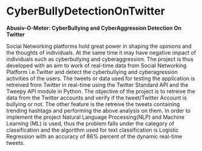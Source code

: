 # CyberBullyDetectionOnTwitter

**Abusiv-O-Meter: CyberBullying and CyberAggression Detection On Twitter**

Social Networking platforms hold great power in shaping the opinions and the thoughts of individuals. 
At the same time it may have negative impact of individuals such as cyberbullying and cyberaggression. 
The project is thus developed with an aim to work of real-time data from Social Networking Platform i.e.Twitter and detect the cyberbullying and cyberagression activities of the users. 
The tweets or data used for testing the application is retreived from Twitter in real-time using the Twitter Standard API and the Tweepy API module in Python. The objective of the project is to retreive the data from the Twitter accounts and verify if the tweet/Twitter Account is bullying or not. 
The other feature is the retreive the tweets containing trending hashtags and performing the above analysis on them. 
In order to implement the project Natural Language Processing(NLP) and Machine Learning (ML) is used, thus the problem falls under the category of classification and the algorithm used for text classification is Logistic Regression with an accuracy of 86% percent of the dynamic real-time tweets.

